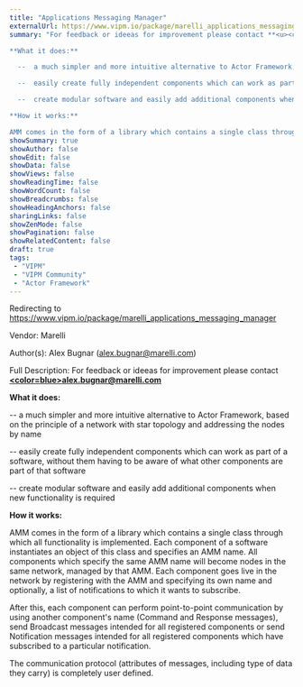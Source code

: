 ```yaml
---
title: "Applications Messaging Manager"
externalUrl: https://www.vipm.io/package/marelli_applications_messaging_manager
summary: "For feedback or ideeas for improvement please contact **<u><color=blue>alex.bugnar@marelli.com</color></u>**

**What it does:**

  --  a much simpler and more intuitive alternative to Actor Framework, based on the principle of a network with star topology and addressing the nodes by name

  --  easily create fully independent components which can work as part of a software, without them having to be aware of what other components are part of that software

  --  create modular software and easily add additional components when new functionality is required

**How it works:**

AMM comes in the form of a library which contains a single class through which all functionality is implemented."
showSummary: true
showAuthor: false
showEdit: false
showData: false
showViews: false
showReadingTime: false
showWordCount: false
showBreadcrumbs: false
showHeadingAnchors: false
sharingLinks: false
showZenMode: false
showPagination: false
showRelatedContent: false
draft: true
tags:
 - "VIPM"
 - "VIPM Community"
 - "Actor Framework"
---
```


Redirecting to https://www.vipm.io/package/marelli_applications_messaging_manager

Vendor: Marelli

Author(s): Alex Bugnar (alex.bugnar@marelli.com)
 
Full Description:
For feedback or ideeas for improvement please contact **<u><color=blue>alex.bugnar@marelli.com</color></u>**

**What it does:**

  --  a much simpler and more intuitive alternative to Actor Framework, based on the principle of a network with star topology and addressing the nodes by name

  --  easily create fully independent components which can work as part of a software, without them having to be aware of what other components are part of that software

  --  create modular software and easily add additional components when new functionality is required

**How it works:**

AMM comes in the form of a library which contains a single class through which all functionality is implemented. Each component of a software instantiates an object of this class and specifies an AMM name. All components which specify the same AMM name will become nodes in the same network, managed by that AMM. Each component goes live in the network by registering with the AMM and specifying its own name and optionally, a list of notifications to which it wants to subscribe.

After this, each component can perform point-to-point communication by using another component's name (Command and Response messages), send Broadcast messages intended for all registered components or send Notification messages intended for all registered components which have subscribed to a particular notification. 

The communication protocol (attributes of messages, including type of data they carry) is completely user defined.